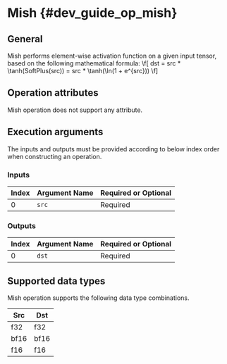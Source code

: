 # Mish {#dev_guide_op_mish}

## General

Mish performs element-wise activation function on a given input tensor, based 
on the following mathematical formula:
\f[ dst = src * \tanh(SoftPlus(src)) = src * \tanh(\ln(1 + e^{src})) \f]

## Operation attributes

Mish operation does not support any attribute.

## Execution arguments

The inputs and outputs must be provided according to below index order when
constructing an operation.

### Inputs

Index | Argument Name | Required or Optional
-- | -- | --
0 | `src` | Required

### Outputs

Index | Argument Name | Required or Optional
-- | -- | --
0 | `dst` |Required

## Supported data types

Mish operation supports the following data type combinations.

Src | Dst
-- | --
f32 | f32
bf16 | bf16
f16 | f16
